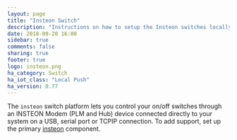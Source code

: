 ```yaml
---
layout: page
title: "Insteon Switch"
description: "Instructions on how to setup the Insteon switches locally within Home Assistant."
date: 2018-08-20 16:00
sidebar: true
comments: false
sharing: true
footer: true
logo: insteon.png
ha_category: Switch
ha_iot_class: "Local Push"
ha_version: 0.77
---
```


The `insteon` switch platform lets you control your on/off switches through 
an INSTEON Modem (PLM and Hub) device connected directly to your system on a
USB, serial port or TCPIP connection.  To add support, set up the primary
[insteon] component.

[insteon]: /components/insteon/